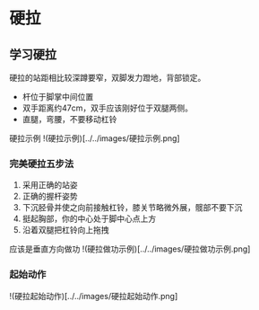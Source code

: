 # 硬拉

## 学习硬拉
硬拉的站距相比较深蹲要窄，双脚发力蹬地，背部锁定。

- 杆位于脚掌中间位置
- 双手距离约47cm，双手应该刚好位于双腿两侧。
- 直腿，弯腰，不要移动杠铃

硬拉示例
!(硬拉示例)[../../images/硬拉示例.png]

### 完美硬拉五步法
1. 采用正确的站姿
2. 正确的握杆姿势
3. 下沉胫骨并使之向前接触杠铃，膝关节略微外展，髋部不要下沉
4. 挺起胸部，你的中心处于脚中心点上方
5. 沿着双腿把杠铃向上拖拽

应该是垂直方向做功
!(硬拉做功示例)[../../images/硬拉做功示例.png]

### 起始动作
!(硬拉起始动作)[../../images/硬拉起始动作.png]


